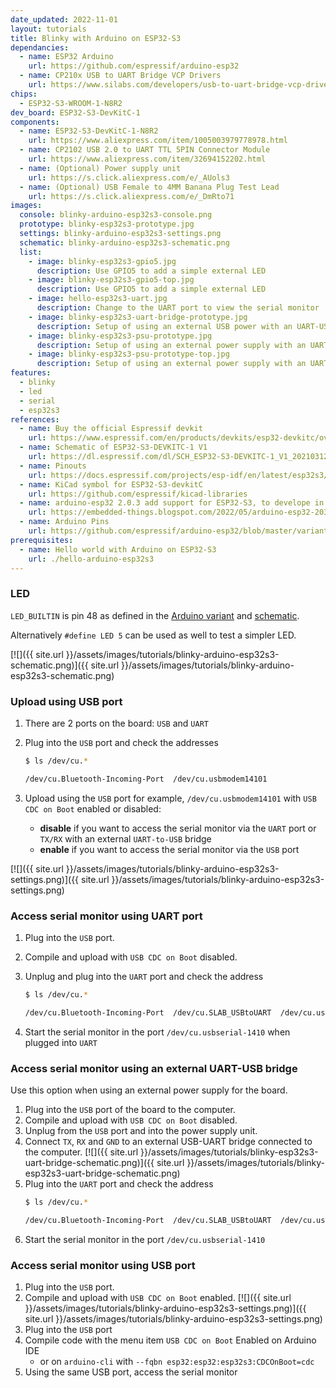 ```yaml
---
date_updated: 2022-11-01
layout: tutorials
title: Blinky with Arduino on ESP32-S3
dependancies:
  - name: ESP32 Arduino
    url: https://github.com/espressif/arduino-esp32
  - name: CP210x USB to UART Bridge VCP Drivers
    url: https://www.silabs.com/developers/usb-to-uart-bridge-vcp-drivers?tab=downloads
chips:
  - ESP32-S3-WROOM-1-N8R2
dev_board: ESP32-S3-DevKitC-1
components:
  - name: ESP32-S3-DevKitC-1-N8R2
    url: https://www.aliexpress.com/item/1005003979778978.html
  - name: CP2102 USB 2.0 to UART TTL 5PIN Connector Module
    url: https://www.aliexpress.com/item/32694152202.html
  - name: (Optional) Power supply unit
    url: https://s.click.aliexpress.com/e/_AUols3
  - name: (Optional) USB Female to 4MM Banana Plug Test Lead
    url: https://s.click.aliexpress.com/e/_DmRto71
images:
  console: blinky-arduino-esp32s3-console.png
  prototype: blinky-esp32s3-prototype.jpg
  settings: blinky-arduino-esp32s3-settings.png
  schematic: blinky-arduino-esp32s3-schematic.png
  list:
    - image: blinky-esp32s3-gpio5.jpg
      description: Use GPIO5 to add a simple external LED
    - image: blinky-esp32s3-gpio5-top.jpg
      description: Use GPIO5 to add a simple external LED
    - image: hello-esp32s3-uart.jpg
      description: Change to the UART port to view the serial monitor
    - image: blinky-esp32s3-uart-bridge-prototype.jpg
      description: Setup of using an external USB power with an UART-USB bridge to the computer
    - image: blinky-esp32s3-psu-prototype.jpg
      description: Setup of using an external power supply with an UART-USB bridge to the computer
    - image: blinky-esp32s3-psu-prototype-top.jpg
      description: Setup of using an external power supply with an UART-USB bridge to the computer
features:
  - blinky
  - led
  - serial
  - esp32s3
references:
  - name: Buy the official Espressif devkit
    url: https://www.espressif.com/en/products/devkits/esp32-devkitc/overview
  - name: Schematic of ESP32-S3-DEVKITC-1 V1
    url: https://dl.espressif.com/dl/SCH_ESP32-S3-DEVKITC-1_V1_20210312C.pdf
  - name: Pinouts
    url: https://docs.espressif.com/projects/esp-idf/en/latest/esp32s3/hw-reference/esp32s3/user-guide-devkitc-1.html#pin-layout
  - name: KiCad symbol for ESP32-S3-devkitC
    url: https://github.com/espressif/kicad-libraries
  - name: arduino-esp32 2.0.3 add support for ESP32-S3, to develope in Arduino IDE
    url: https://embedded-things.blogspot.com/2022/05/arduino-esp32-203-add-support-for-esp32.html
  - name: Arduino Pins
    url: https://github.com/espressif/arduino-esp32/blob/master/variants/esp32s3/pins_arduino.h
prerequisites:
  - name: Hello world with Arduino on ESP32-S3
    url: ./hello-arduino-esp32s3
---
```


### LED

`LED_BUILTIN` is pin 48 as defined in the [Arduino variant](https://github.com/espressif/arduino-esp32/blob/master/variants/esp32s3/pins_arduino.h#L17) and [schematic](https://dl.espressif.com/dl/SCH_ESP32-S3-DEVKITC-1_V1_20210312C.pdf).

Alternatively `#define LED 5` can be used as well to test a simpler LED.

[![]({{ site.url }}/assets/images/tutorials/blinky-arduino-esp32s3-schematic.png)]({{ site.url }}/assets/images/tutorials/blinky-arduino-esp32s3-schematic.png)

### Upload using USB port

1. There are 2 ports on the board: `USB` and `UART`
1. Plug into the `USB` port and check the addresses

    ```sh
    $ ls /dev/cu.*

    /dev/cu.Bluetooth-Incoming-Port  /dev/cu.usbmodem14101
    ```
1. Upload using the `USB` port for example, `/dev/cu.usbmodem14101` with `USB CDC on Boot` enabled or disabled:
    - **disable** if you want to access the serial monitor via the `UART` port or `TX/RX` with an external `UART-to-USB` bridge
    - **enable** if you want to access the serial monitor via the `USB` port

[![]({{ site.url }}/assets/images/tutorials/blinky-arduino-esp32s3-settings.png)]({{ site.url }}/assets/images/tutorials/blinky-arduino-esp32s3-settings.png)

### Access serial monitor using UART port

1. Plug into the `USB` port.
1. Compile and upload with `USB CDC on Boot` disabled.
1. Unplug and plug into the `UART` port and check the address

    ```sh
    $ ls /dev/cu.*

    /dev/cu.Bluetooth-Incoming-Port  /dev/cu.SLAB_USBtoUART  /dev/cu.usbserial-1410
    ```
1. Start the serial monitor in the port `/dev/cu.usbserial-1410` when plugged into `UART`

### Access serial monitor using an external UART-USB bridge

Use this option when using an external power supply for the board.

1. Plug into the `USB` port of the board to the computer.
1. Compile and upload with `USB CDC on Boot` disabled.
1. Unplug from the `USB` port and into the power supply unit.
1. Connect `TX`, `RX` and `GND` to an external USB-UART bridge connected to the computer.
  [![]({{ site.url }}/assets/images/tutorials/blinky-esp32s3-uart-bridge-schematic.png)]({{ site.url }}/assets/images/tutorials/blinky-esp32s3-uart-bridge-schematic.png)
1. Plug into the `UART` port and check the address
    ```sh
    $ ls /dev/cu.*

    /dev/cu.Bluetooth-Incoming-Port  /dev/cu.SLAB_USBtoUART  /dev/cu.usbserial-1410
    ```
1. Start the serial monitor in the port `/dev/cu.usbserial-1410`

### Access serial monitor using USB port

1. Plug into the `USB` port.
1. Compile and upload with `USB CDC on Boot` enabled.
    [![]({{ site.url }}/assets/images/tutorials/blinky-arduino-esp32s3-settings.png)]({{ site.url }}/assets/images/tutorials/blinky-arduino-esp32s3-settings.png)
1. Plug into the `USB` port
1. Compile code with the menu item `USB CDC on Boot` Enabled on Arduino IDE
    - or on `arduino-cli` with `--fqbn esp32:esp32:esp32s3:CDCOnBoot=cdc`
1. Using the same USB port, access the serial monitor
